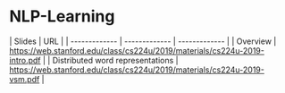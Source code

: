 # NLP-Learning


| Slides | URL |
| ------------- | ------------- | ------------- |
| Overview | https://web.stanford.edu/class/cs224u/2019/materials/cs224u-2019-intro.pdf  |
| Distributed word representations  | https://web.stanford.edu/class/cs224u/2019/materials/cs224u-2019-vsm.pdf  |
